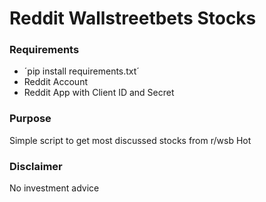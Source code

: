 # Reddit Wallstreetbets Stocks

### Requirements
* ´pip install requirements.txt´
* Reddit Account
* Reddit App with Client ID and Secret

### Purpose
Simple script to get most discussed stocks from r/wsb Hot

### Disclaimer
No investment advice
